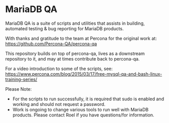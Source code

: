 MariaDB QA
==================================================================================

MariaDB QA is a suite of scripts and utilities that assists in building,
automated testing & bug reporting for MariaDB products.

With thanks and gratitude to the team at Percona for the original work at:
https://github.com/Percona-QA/percona-qa

This repository builds on top of percona-qa, lives as a downstream repository to it, and may at times contribute back to percona-qa.

For a video introduction to some of the scripts, see:
https://www.percona.com/blog/2015/03/17/free-mysql-qa-and-bash-linux-training-series/

Please Note: 
* For the scripts to run successfully, it is required that sudo is enabled and working and should not request a password.
* Work is ongoing to change various tools to run well with MariaDB products. Please contact Roel if you have questions/for information.
